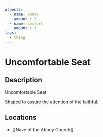 ```yaml
---
aspects: 
  - name: knock
    amount : 1
  - name: comfort
    amount : 1
tags:
  - thing
---
```


# Uncomfortable Seat

## Description
Uncomfortable Seat

Shaped to assure the attention of the faithful.
## Locations
- [[Nave of the Abbey Church]]